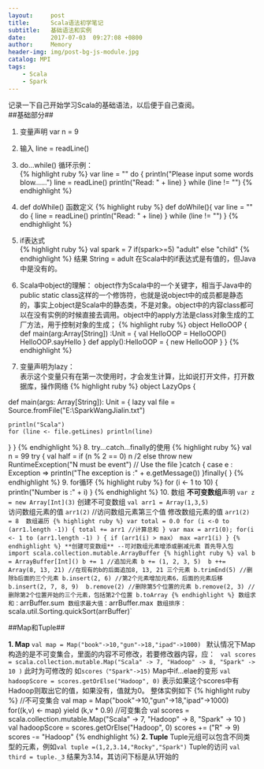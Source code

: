 ```yaml
---
layout:     post
title:      Scala语法初学笔记
subtitle:   基础语法和实例
date:       2017-07-03  09:27:08 +0800
author:     Memory
header-img: img/post-bg-js-module.jpg
catalog: MPI
tags:
    - Scala
    - Spark
---
```

记录一下自己开始学习Scala的基础语法，以后便于自己查阅。    
##基础部分##   

1. 变量声明 var n = 9     
2. 输入 line = readLine()   
3. do...while() 循环示例：    
{% highlight ruby %}
	  var line = ""
	  do {
	    println("Please input some words blow......")
	    line = readLine()
	    println("Read: " + line)
	  } while (line != "")
{% endhighlight %}   

4. def doWhile() 函数定义
{% highlight ruby %}
def doWhile(){
    var line = ""
    do {
       line = readLine()
       println("Read: " + line)
	  } while (line != "")
}
{% endhighlight %}    
5. if表达式       
{% highlight ruby %}
val spark = 7
if(spark>=5) "adult" else "child"
{% endhighlight %}
结果 String = adult
在Scala中的if表达式是有值的，但Java中是没有的。        
6. Scala中object的理解：
object作为Scala中的一个关键字，相当于Java中的public static class这样的一个修饰符，也就是说object中的成员都是静态的，事实上object是Scala中的静态类，不是对象。object中的内容class都可以在没有实例的时候直接去调用。object中的apply方法是class对象生成的工厂方法，用于控制对象的生成；
{% highlight ruby %}
object HelloOOP {
  def main(arg:Array[String]) :Unit = {
    val HelloOOP = HelloOOP()
    HelloOOP.sayHello
  }
  def apply():HelloOOP = {
    new HelloOOP
  }
}
{% endhighlight %}
7. 变量声明为lazy：         
表示这个变量只有在第一次使用时，才会发生计算，比如说打开文件，打开数据库，操作网络
{% highlight ruby %}
object LazyOps {

  def main(args: Array[String]): Unit = {
    lazy val file = Source.fromFile("E:\\SparkWangJialin.txt") 
    
    println("Scala")
	for (line <- file.getLines) println(line)    
  }
}
{% endhighlight %}
8. try...catch...finally的使用
{% highlight ruby %}
    val n = 99
    try {
	    val half = if (n % 2 == 0) n /2 else throw 
	    	new RuntimeException("N must be event")
	    // Use the file 
    }catch {
      case e : Exception => println("The exception is :" + e.getMessage())
    }finally{
    }
{% endhighlight %}
9. for循环
{% highlight ruby %}
	for (i <- 1 to 10) {
	   println("Number is :" + i)
    }
{% endhighlight %}
10. 数组
**不可变数组**声明  `var z = new Array[Int](3)`
创建不可变数组 `val arr1 = Array(1,3,5)`  
访问数组元素的值 `arr1(2)` //访问数组元素第三个值 
修改数组元素的值 `arr1(2) = 8 
数组遍历
{% highlight ruby %}
var total = 0.0
for (i <-0 to (arr1.length -1)) {
	total += arr1 //计算总和
}
var max = arr1(0);
for(i <- 1 to (arr1.length -1) ) {
	if (arr1(i) > max） max =arr1(i)
}
{% endhighlight %}
**创建可变数组** --可对数组元素增添或删减元素
首先导入包  import scala.collection.mutable.ArrayBuffer
{% highlight ruby %}
    val b = ArrayBuffer[Int]()
    b += 1 //追加元素
    b += (1, 2, 3, 5) 
    b ++= Array(8, 13, 21) //在现有的b的后面追加8, 13, 21 三个元素
    b.trimEnd(5) //删除b后面的三个元素
    b.insert(2, 6) //第2个元素增加元素6，后面的元素后移
    b.insert(2, 7, 8, 9) 
    b.remove(2) //删除第5个位置的元素
    b.remove(2, 3) //删除第2个位置开始的三个元素，包括第2个位置
    b.toArray
{% endhighlight %}
数组求和：`arrBuffer.sum`
数组求最大值：`arrBuffer.max`
数组排序：`scala.util.Sorting.quickSort(arrBuffer)`   
   
##Map和Tuple##      

**1. Map**
` val map = Map("book"->10,"gun"->18,"ipad"->1000)  `
默认情况下Map构造的是不可变集合，里面的内容不可修改，若要修改器内容，应：
` val scores = scala.collection.mutable.Map("Scala" -> 7, "Hadoop" -> 8, "Spark" -> 10 )`
此时为可修改的 如`scores（"Spark"->15)`
Map中if...elae的变形
`val hadoopScore = scores.getOrElse("Hadoop", 0)`
表示如果这个scores中有Hadoop则取出它的值，如果没有，值就为0。 整体实例如下
{% highlight ruby %}
  //不可变集合
  val map = Map("book"->10,"gun"->18,"ipad"->1000)  
  for((k,v) <- map) yield (k,v * 0.9)
  //可变集合
  val scores = scala.collection.mutable.Map("Scala" -> 7, "Hadoop" -> 8, "Spark" -> 10 )
  val hadoopScore = scores.getOrElse("Hadoop", 0)
  scores += ("R" -> 9)
  scores -= "Hadoop"
{% endhighlight %}
**2. Tuple**
Tuple元组可以包含不同类型的元素，例如`val tuple =(1,2,3.14,"Rocky","Spark")`
Tuple的访问 `val third = tuple._3` 结果为3.14，其访问下标是从1开始的







    
